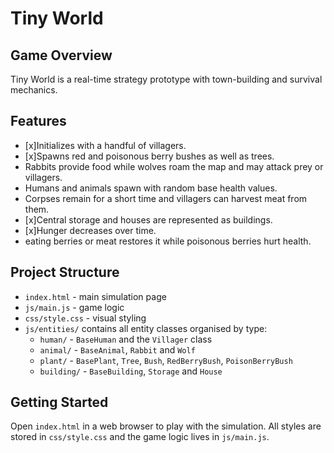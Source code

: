 # Tiny World

## Game Overview
Tiny World is a real-time strategy prototype with town-building and survival mechanics.

## Features

- [x]Initializes with a handful of villagers.
- [x]Spawns red and poisonous berry bushes as well as trees.
- Rabbits provide food while wolves roam the map and may attack prey or villagers.
- Humans and animals spawn with random base health values.
- Corpses remain for a short time and villagers can harvest meat from them.
- [x]Central storage and houses are represented as buildings.
- [x]Hunger decreases over time.
- eating berries or meat restores it while poisonous berries hurt health.

## Project Structure

- `index.html` - main simulation page
- `js/main.js` - game logic
- `css/style.css` - visual styling
- `js/entities/` contains all entity classes organised by type:
  - `human/` - `BaseHuman` and the `Villager` class
  - `animal/` - `BaseAnimal`, `Rabbit` and `Wolf`
  - `plant/` - `BasePlant`, `Tree`, `Bush`, `RedBerryBush`, `PoisonBerryBush`
  - `building/` - `BaseBuilding`, `Storage` and `House`

## Getting Started

Open `index.html` in a web browser to play with the simulation. All styles are stored in `css/style.css` and the game logic lives in `js/main.js`.

